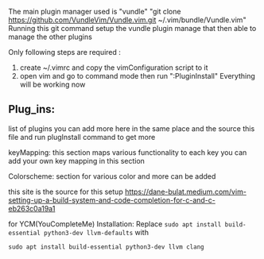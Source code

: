 The main plugin manager used is "vundle"
"git clone https://github.com/VundleVim/Vundle.vim.git ~/.vim/bundle/Vundle.vim"
Running this git command setup the vundle plugin manage that then able to manage the other plugins

Only following steps are required :
1. create ~/.vimrc and copy the vimConfiguration script to it 
2. open vim and go to command mode then run ":PluginInstall"
Everything will be working now
## Plug_ins: 
list of plugins you can add more here in the same place and the source this file and run plugInstall command to get more

keyMapping:
this section maps various functionality to each key you can add your own key mapping in this section

Colorscheme:
section for various color and more can be added

this site is the source for this setup
https://dane-bulat.medium.com/vim-setting-up-a-build-system-and-code-completion-for-c-and-c-eb263c0a19a1

for YCM(YouCompleteMe) Installation:
Replace `sudo apt install build-essential python3-dev llvm-defaults` with 
```sudo apt update
sudo apt install build-essential python3-dev llvm clang
```
